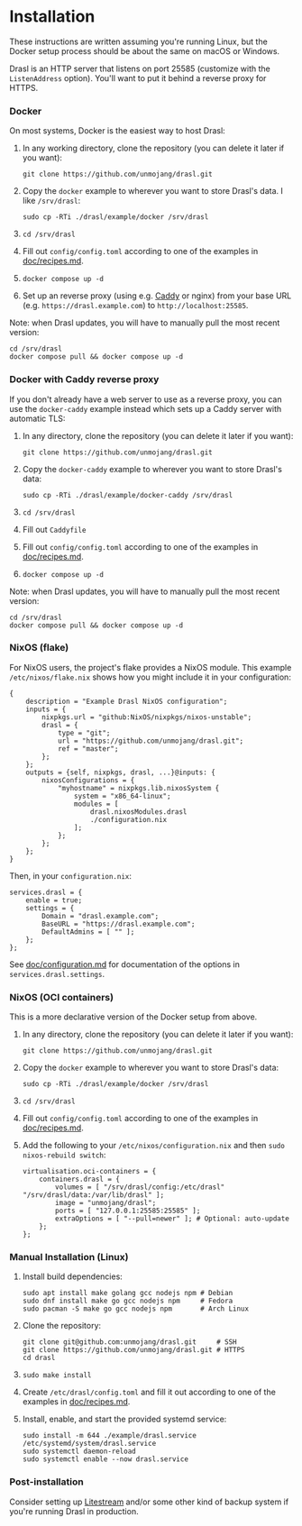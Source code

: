 # Installation

These instructions are written assuming you're running Linux, but the Docker setup process should be about the same on macOS or Windows.

Drasl is an HTTP server that listens on port 25585 (customize with the `ListenAddress` option). You'll want to put it behind a reverse proxy for HTTPS.

### Docker

On most systems, Docker is the easiest way to host Drasl:

1. In any working directory, clone the repository (you can delete it later if you want):

    ```git clone https://github.com/unmojang/drasl.git```

2. Copy the `docker` example to wherever you want to store Drasl's data. I like `/srv/drasl`:


    ```sudo cp -RTi ./drasl/example/docker /srv/drasl```

3. `cd /srv/drasl`
4. Fill out `config/config.toml` according to one of the examples in [doc/recipes.md](recipes.md).
5. `docker compose up -d`
6. Set up an reverse proxy (using e.g. [Caddy](https://caddyserver.com/) or nginx) from your base URL (e.g. `https://drasl.example.com`) to `http://localhost:25585`.

Note: when Drasl updates, you will have to manually pull the most recent version:

```
cd /srv/drasl
docker compose pull && docker compose up -d
```

### Docker with Caddy reverse proxy

If you don't already have a web server to use as a reverse proxy, you can use the `docker-caddy` example instead which sets up a Caddy server with automatic TLS:

1. In any directory, clone the repository (you can delete it later if you want):

    ```git clone https://github.com/unmojang/drasl.git```

2. Copy the `docker-caddy` example to wherever you want to store Drasl's data:

    ```sudo cp -RTi ./drasl/example/docker-caddy /srv/drasl```

3. `cd /srv/drasl`
4. Fill out `Caddyfile`
5. Fill out `config/config.toml` according to one of the examples in [doc/recipes.md](recipes.md).
6. `docker compose up -d`

Note: when Drasl updates, you will have to manually pull the most recent version:

```
cd /srv/drasl
docker compose pull && docker compose up -d
```

### NixOS (flake)

For NixOS users, the project's flake provides a NixOS module. This example `/etc/nixos/flake.nix` shows how you might include it in your configuration:

```
{
    description = "Example Drasl NixOS configuration";
    inputs = {
        nixpkgs.url = "github:NixOS/nixpkgs/nixos-unstable";
        drasl = {
            type = "git";
            url = "https://github.com/unmojang/drasl.git";
            ref = "master";
        };
    };
    outputs = {self, nixpkgs, drasl, ...}@inputs: {
        nixosConfigurations = {
            "myhostname" = nixpkgs.lib.nixosSystem {
                system = "x86_64-linux";
                modules = [
                    drasl.nixosModules.drasl
                    ./configuration.nix
                ];
            };
        };
    };
}
```

Then, in your `configuration.nix`:

```
services.drasl = {
    enable = true;
    settings = {
        Domain = "drasl.example.com";
        BaseURL = "https://drasl.example.com";
        DefaultAdmins = [ "" ];
    };
};
```

See [doc/configuration.md](configuration.md) for documentation of the options in `services.drasl.settings`.

### NixOS (OCI containers)

This is a more declarative version of the Docker setup from above.

1. In any directory, clone the repository (you can delete it later if you want):

    ```git clone https://github.com/unmojang/drasl.git```

2. Copy the `docker` example to wherever you want to store Drasl's data:


    ```sudo cp -RTi ./drasl/example/docker /srv/drasl```

3. `cd /srv/drasl`
4. Fill out `config/config.toml` according to one of the examples in [doc/recipes.md](recipes.md).

5. Add the following to your `/etc/nixos/configuration.nix` and then `sudo nixos-rebuild switch`:

    ```
    virtualisation.oci-containers = {
        containers.drasl = {
            volumes = [ "/srv/drasl/config:/etc/drasl" "/srv/drasl/data:/var/lib/drasl" ];
            image = "unmojang/drasl";
            ports = [ "127.0.0.1:25585:25585" ];
            extraOptions = [ "--pull=newer" ]; # Optional: auto-update
        };
    };
    ```

### Manual Installation (Linux)

1. Install build dependencies:

    ```
    sudo apt install make golang gcc nodejs npm # Debian
    sudo dnf install make go gcc nodejs npm     # Fedora
    sudo pacman -S make go gcc nodejs npm       # Arch Linux
    ```

2. Clone the repository:

    ```
    git clone git@github.com:unmojang/drasl.git     # SSH
    git clone https://github.com/unmojang/drasl.git # HTTPS
    cd drasl
    ```

3. `sudo make install`

4. Create `/etc/drasl/config.toml` and fill it out according to one of the examples in [doc/recipes.md](recipes.md).

5. Install, enable, and start the provided systemd service:

    ```
    sudo install -m 644 ./example/drasl.service /etc/systemd/system/drasl.service
    sudo systemctl daemon-reload
    sudo systemctl enable --now drasl.service
    ```

### Post-installation

Consider setting up [Litestream](https://litestream.io/) and/or some other kind of backup system if you're running Drasl in production.
